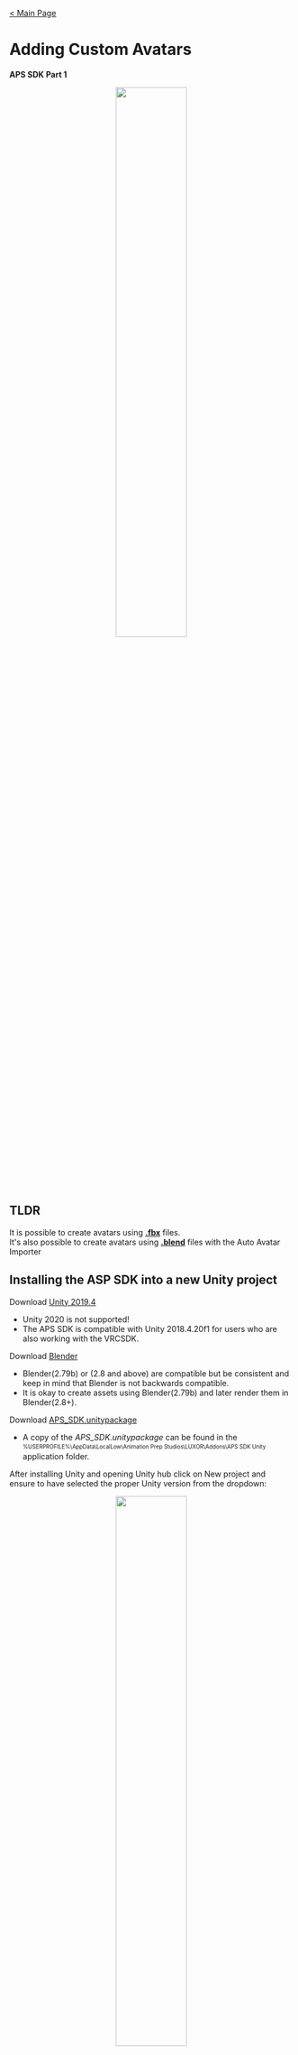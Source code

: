 [< Main Page](index.md)

# Adding Custom Avatars 
**APS SDK Part 1**

<p align="center">
  <a href="img/aps sdk avatar builder main.png">
     <img width="50%"  src="img/aps sdk avatar builder main.png">
  </a>
</p>

## TLDR

It is possible to create avatars using <a href="#user-content-building-avatars-from-fbx">**.fbx**</a> files.<br>
It's also possible to create avatars using <a href="#user-content-building-avatars-from-blend">**.blend**</a> files with the Auto Avatar Importer



## Installing the ASP SDK into a new Unity project

Download [Unity 2019.4](https://unity3d.com/unity/whats-new/2019.4.16)
 - Unity 2020 is not supported!
 - The APS SDK is compatible with Unity 2018.4.20f1 for users who are also working with the VRCSDK.

Download [Blender](https://www.blender.org/download/)
 - Blender(2.79b) or (2.8 and above) are compatible but be consistent and keep in mind that Blender is not backwards compatible.
 - It is okay to create assets using Blender(2.79b) and later render them in Blender(2.8+).

Download [APS_SDK.unitypackage](https://github.com/guiglass/LUXOR/blob/gh-pages/APS_SDK.unitypackage?raw=true)
 - A copy of the *APS_SDK.unitypackage* can be found in the <sub><sup>%USERPROFILE%\AppData\LocalLow\Animation Prep Studios\LUXOR\Addons\APS SDK Unity</sup></sub> application folder.
 
After installing Unity and opening Unity hub click on New project and ensure to have selected the proper Unity version from the dropdown:

<p align="center">
  <a href="https://raw.githubusercontent.com/guiglass/LUXOR/gh-pages/img/new%20project.png">
     <img width="50%" src="https://raw.githubusercontent.com/guiglass/LUXOR/gh-pages/img/new%20project.png">
  </a>
  <br>
  Create a new project.
</p>
<sub>You may optionally wish to stick to a standardized naming convention when creating new projects such as by prepending <b>APS_SDK_</b> to the beginning of the project's name whenever creating a project to be used for building assets. The project name should also take into consideration if it will be used for creating an individual asset or batches of assets. For example, when I start a new Unity project for creating assets in batches I will typically name the project something similar to <b>APS_SDK_BATCH_MyCoolAvatars</b>.
</sub>
<br><br>

After clicking Create and allowing the project to load locate and add the APS_SDK.unitypackage asset into the project's *assets* folder:
<br>
<p align="center">
  <a href="img/import sdk.png">
     <img width="50%" src="img/import sdk.png">
  </a>
  <br>
  <sub><sup>Open the asset in Unity and click on Import.</sup></sub>
</p>
    Allow the package to decompress and be imported into the project:
  <br>
<p align="center">
  <a href="img/importing scripts.png">
     <img width="50%" src="img/importing scripts.png">
  </a>
</p>


The APS_SDK should now be installed in the new project. The next step is to build the actual humanoid avatar from a source model.
There are two types of files that can be supplied as a source models when using the APS_SDK. The first type is .fbx which after being added to the project it is also required to configure the asset as a Humanoid and ensure that Unity's [Humanoid Configuration](https://docs.unity3d.com/Manual/AvatarCreationandSetup.html) is properly mapped to the correct bones.

<div id="building-avatars-from-fbx"></div>

## Avatars from **.fbx** models 
Many humanoid models are supported by the APSSDK and can be built into mocap avatars and used in final rendering.




<p align="center">
  <a href="img/import fbx.png">
     <img width="50%" src="img/import fbx.png">
  </a>
  <br>
  <sub><sup>Move the humanoid .fbx into the new Unity project.</sup></sub>
</p>
    Allow the package to decompress and be imported into the project:
  <br>

<p align="center">
  <a href="img/add fbx to scene.png">
     <img width="50%" src="img/add fbx to scene.png">
  </a>
  <br>
  <sub><sup>Add the .fbx to the scene.</sup></sub>
</p>


<br>
<p align="center">
  <a href="img/import sdk.png">
     <img height="50%" src="img/AvatarIntro.jpg">
  </a>
  <br>
  <sub><sup>One important step in creating any Unity avatar is to ensure that the .fbx is setup correctly in the Unity <a href="https://docs.unity3d.com/Manual/AvatarCreationandSetup.html">Humanoid Configuration]</a></sup></sub>
</p>


<table>
  <tr>
    <th>
      <a href="img/avatar setup 1.png">
         <img width="50%" src="img/avatar setup 1.png">
      </a>
      <br>
      <sub><sup>Select the Rig tab.</sup></sub>
    </th>
    <th>
      <a href="img/avatar setup 2.png">
         <img width="50%" src="img/avatar setup 2.png">
      </a>
      <br>
      <sub><sup>Set the rig type as Humanoid.</sup></sub>
    </th>
  </tr>
  <tr>
    <th>
      <a href="img/avatar setup 3.png">
         <img width="50%" src="img/avatar setup 3.png">
      </a>
      <br>
      <sub><sup>Apply changes.</sup></sub>
    </th>
    <th>
      <a href="img/avatar setup 4.png">
         <img width="50%" src="img/avatar setup 4.png">
      </a>
      <br>
      <sub><sup>Click configure.</sup></sub>
    </th>
</table> 


<p align="center">
  <a href="img/avatar setup 5.png">
     <img width="50%" src="img/avatar setup 5.png">
  </a>
  <br>
  <sub><sup>Check that all required bones have been assigned and that the avatar is in a valid tpose.</sup></sub>
</p>

<div id="building-avatars-from-blend"></div>

## Avatars from **.blend** models 

The APS_SDK includes an Auto Avatar Importer tool for building avatars from known conventions such as CC3 and Makehuman. To use the Auto Avatar Importer tool the user should save their humanoid source models as a .blend file. 

The Auto Avatar Importer is compatible with several standard skeleton types and includes automation that simplifies the process of adding and importing avatars into the Unity editor and preparing them as an asset for LUXOR and final rendering in Blender.

There are some advantages to using the Auto Avatar Builder for importing an avatar from a .blend file. 
 * The Humanoid configuration in Unity is automatically mapped for all supported avatar types.
 * Adds an auto-mapped <a href="img/visemeLinker.png">VisemeLinker</a> (lipsync component) using predefined templates *for some avatar types*. 
 * Adds an auto-mapped <a href="img/facecapLinker.png">FacecapLinker</a> (facecap component) using predefined templates *for some avatar types*. 
 * Adds assortments of auto-generated <a href="img/emotes.png">EmotionBuilder</a> (facial expressions components) using predefined templates *for some avatar types*.
 * Using .blend source models allows more flexibility in final rendering and when importing scenes into Blender using the SceneLoader. 

### Auto Avatar Importer Compatible Skeletons
|   Compatible Skeletons |  Emotes Templates  |  Facecap Templates  | Visemes Templates | Tutorial |
| :-------------| :-------------: | :-------------: | :-------------: |  :-------------: |
|  <a href="https://www.reallusion.com/character-creator/">CC3</a>                              |     Yes            |  Yes            | Yes          | <a href="https://youtu.be/US4zInM82EM">Video</a> |
|  <a href="http://www.makehumancommunity.org/">Makehuman</a>                                   |     Yes            |  Yes            | Yes          | <a href="https://youtu.be/gRIz8tc7ds8">Video</a> |
|  <a href="https://www.mixamo.com/fuse/1.3/eol">Fuse CC</a>                                    |     Yes            |  Yes            | Yes          |  |
|  <a href="https://www.mixamo.com/">Mixamo</a>                                                 |     Partial        |  Yes            | No           | <a href="https://youtu.be/ykJ7O0Bs8oQ">Video</a> |
|  <a href="https://docs.blender.org/manual/en/2.81/addons/rigging/rigify.html">Rigify</a>      |     No             |  No             | No           | |
|  <a href="https://www.daz3d.com/home">Daz3D (Gen2)</a>                                        |     No             |  No             | No           | |
|  <a href="https://www.daz3d.com/home">Daz3D (Gen3)</a>                                        |     No             |  No             | No           | |

* Compatible Skeletons - Many character creator programs export their rigs with standard naming conventions.
* Emotes Templates - Adds <a href="img/emotes.png">EmotionBuilder.cs</a> components for setting up avatars with an assortment of default facial expressions.
* Facecap Templates - Adds a <a href="img/facecapLinker.png">FacecapLinker.cs</a> component and automaps known blendshapes to setup avatars for facial capture.
* Visemes Templates - Adds a <a href="img/visemeLinker.png">VisemeLinker.cs</a> component and automaps known blendshapes to setup avatars for microphone lipsync.
* Tutorial - Resources explaining how to build specific avatar types for LUXOR.

<br><br>
Locate the APS_SDK menu and select Avatar Builder:
<br>
<p align="center">
  <a href="img/avatar menu.png">
     <img width="50%" src="img/avatar menu.png">
  </a>
</p>


<br><br>
<p align="center">
  <a href="apssdk_part2.md">Adding Custom Props</a> (Part 2)
</p>

